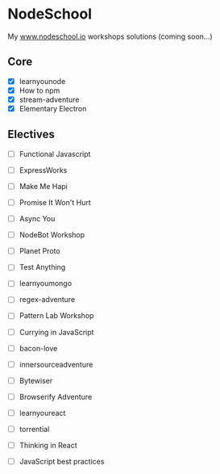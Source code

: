 # NodeSchool
My www.nodeschool.io workshops solutions (coming soon...)

## Core
- [x] learnyounode
- [x] How to npm
- [x] stream-adventure
- [x] Elementary Electron

## Electives
- [ ] Functional Javascript
- [ ] ExpressWorks
- [ ] Make Me Hapi
- [ ] Promise It Won't Hurt
- [ ] Async You
- [ ] NodeBot Workshop
- [ ] Planet Proto
- [ ] Test Anything
- [ ] learnyoumongo
- [ ] regex-adventure
- [ ] Pattern Lab Workshop
- [ ] Currying in JavaScript
- [ ] bacon-love
- [ ] innersourceadventure
- [ ] Bytewiser
- [ ] Browserify Adventure
- [ ] learnyoureact
- [ ] torrential
- [ ] Thinking in React
- [ ] JavaScript best practices

